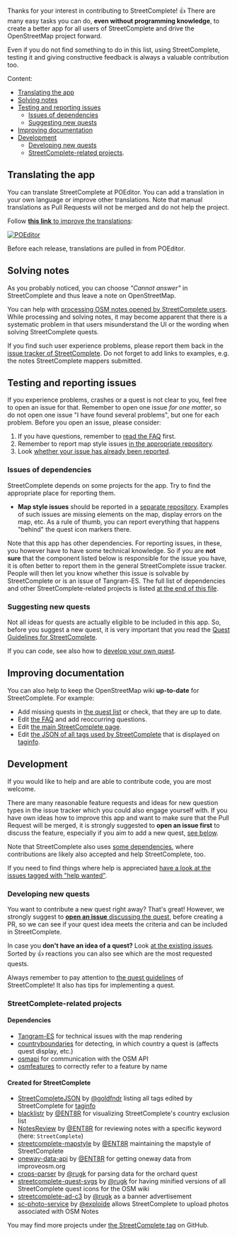 Thanks for your interest in contributing to StreetComplete! 👍 There are many easy tasks you can do, **even without programming knowledge**, to create a better app for all users of StreetComplete and drive the OpenStreetMap project forward.

Even if you do not find something to do in this list, using StreetComplete, testing it and giving constructive feedback is always a valuable contribution too.

Content:
* [Translating the app](#translating-the-app)
* [Solving notes](#solving-notes)
* [Testing and reporting issues](#testing-and-reporting-issues)
   * [Issues of dependencies](#issues-of-dependencies)
   * [Suggesting new quests](#suggesting-new-quests)
* [Improving documentation](#improving-documentation)
* [Development](#development)
   * [Developing new quests](#developing-new-quests)
   * [StreetComplete-related projects](#streetcomplete-related-projects).

## Translating the app

You can translate StreetComplete at POEditor. You can add a translation in your own language or improve other translations. Note that manual translations as Pull Requests will not be merged and do not help the project.

Follow [**this link** to improve the translations](https://poeditor.com/join/project/IE4GC127Ki):

[![POEditor](https://poeditor.com/public/images/logo_small.png)](https://poeditor.com/join/project/IE4GC127Ki)

Before each release, translations are pulled in from POEditor.

## Solving notes

As you probably noticed, you can choose *"Cannot answer"* in StreetComplete and thus leave a note on OpenStreetMap.

You can help with [processing OSM notes opened by StreetComplete users](https://ent8r.github.io/NotesReview/?query=StreetComplete&limit=100&start=true). While processing and solving notes, it may become apparent that there is a systematic problem in that users misunderstand the UI or the wording when solving StreetComplete quests.

If you find such user experience problems, please report them back in the [issue tracker of StreetComplete](https://github.com/westnordost/StreetComplete/issues). Do not forget to add links to examples, e.g. the notes StreetComplete mappers submitted.

## Testing and reporting issues

If you experience problems, crashes or a quest is not clear to you, feel free to open an issue for that. Remember to open one issue _for one matter_, so do not open one issue "I have found several problems", but one for each problem. Before you open an issue, please consider: 

1. If you have questions, remember to [read the FAQ](https://wiki.openstreetmap.org/wiki/StreetComplete/FAQ) first.
2. Remember to report map style issues [in the appropriate repository](#issues-of-dependencies).
3. Look [whether your issue has already been reported](https://github.com/westnordost/StreetComplete/issues).

### Issues of dependencies

StreetComplete depends on some projects for the app. Try to find the appropriate place for reporting them.

* **Map style issues** should be reported in a [separate repository](https://github.com/ENT8R/streetcomplete-mapstyle).
Examples of such issues are missing elements on the map, display errors on the map, etc. As a rule of thumb, you can report everything that happens "behind" the quest icon markers there.

Note that this app has other dependencies. For reporting issues, in these, you however have to have some technical knowledge. So if you are **not sure** that the component listed below is responsible for the issue you have, it is often better to report them in the general StreetComplete issue tracker. People will then let you know whether this issue is solvable by StreetComplete or is an issue of Tangram-ES.
The full list of dependencies and other StreetComplete-related projects is listed [at the end of this file](#streetcomplete-related-projects).

### Suggesting new quests

Not all ideas for quests are actually eligible to be included in this app. So, before you suggest a new quest, it is very important that you read the [Quest Guidelines for StreetComplete](https://github.com/westnordost/StreetComplete/wiki/Adding-new-Quests-to-StreetComplete).

If you can code, see also how to [develop your own quest](#developing-new-quests).

## Improving documentation

You can also help to keep the OpenStreetMap wiki **up-to-date** for StreetComplete. For example:
* Add missing quests in [the quest list](https://wiki.openstreetmap.org/wiki/StreetComplete/Quests) or check, that they are up to date.
* Edit [the FAQ](https://wiki.openstreetmap.org/wiki/StreetComplete/FAQ) and add reoccurring questions.
* Edit [the main StreetComplete page](https://wiki.openstreetmap.org/wiki/StreetComplete).
* Edit [the JSON of all tags used by StreetComplete](https://github.com/goldfndr/StreetCompleteJSON) that is displayed on [taginfo](https://taginfo.openstreetmap.org/projects/streetcomplete).

## Development

If you would like to help and are able to contribute code, you are most welcome.

There are many reasonable feature requests and ideas for new question types in the issue tracker which you could also engage yourself with. If you have own ideas how to improve this app and want to make sure that the Pull Request will be merged, it is strongly suggested to **open an issue first** to discuss the feature, especially if you aim to add a new quest, [see below](#developing-new-quests).

Note that StreetComplete also uses [some dependencies](#issues-of-dependencies), where contributions are likely also accepted and help StreetComplete, too.

If you need to find things where help is appreciated [have a look at the issues tagged with "help wanted"](https://github.com/westnordost/StreetComplete/labels/help%20wanted).

### Developing new quests

You want to contribute a new quest right away? That's great!
However, we strongly suggest to [**open an issue** discussing the quest](#suggesting-new-quests), before creating a PR, so we can see if your quest idea meets the criteria and can be included in StreetComplete.

In case you **don't have an idea of a quest?** Look [at the existing issues](https://github.com/westnordost/StreetComplete/issues?q=is%3Aissue+is%3Aopen+label%3A%22new+quest%22+sort%3Areactions-%2B1-desc). Sorted by 👍 reactions you can also see which are the most requested quests.

Always remember to pay attention to [the quest guidelines](https://github.com/westnordost/StreetComplete/wiki/Adding-new-Quests-to-StreetComplete) of StreetComplete! It also has tips for implementing a quest.

### StreetComplete-related projects

#### Dependencies

* [Tangram-ES](https://github.com/tangrams/tangram-es/) for technical issues with the map rendering
* [countryboundaries](https://github.com/westnordost/countryboundaries) for detecting, in which country a quest is (affects quest display, etc.)
* [osmapi](https://github.com/westnordost/osmapi) for communication with the OSM API
* [osmfeatures](https://github.com/westnordost/osmfeatures) to correctly refer to a feature by name

#### Created for StreetComplete

* [StreetCompleteJSON](https://github.com/goldfndr/StreetCompleteJSON) by [@goldfndr](https://github.com/goldfndr) listing all tags edited by StreetComplete for [taginfo](https://taginfo.openstreetmap.org/projects/streetcomplete)
* [blacklistr](https://github.com/ENT8R/blacklistr) by [@ENT8R](https://github.com/ENT8R) for visualizing StreetComplete's country exclusion list
* [NotesReview](https://github.com/ENT8R/NotesReview) by [@ENT8R](https://github.com/ENT8R) for reviewing notes with a specific keyword (here: `StreetComplete`)
* [streetcomplete-mapstyle](https://github.com/ENT8R/streetcomplete-mapstyle) by [@ENT8R](https://github.com/ENT8R) maintaining the mapstyle of StreetComplete
* [oneway-data-api](https://github.com/ENT8R/oneway-data-api) by [@ENT8R](https://github.com/ENT8R) for getting oneway data from improveosm.org
* [crops-parser](https://github.com/rugk/crops-parser) by [@rugk](https://github.com/rugk) for parsing data for the orchard quest
* [streetcomplete-quest-svgs](https://github.com/rugk/streetcomplete-quest-svgs) by [@rugk](https://github.com/rugk) for having minified versions of all StreetComplete quest icons for the OSM wiki
* [streetcomplete-ad-c3](https://github.com/rugk/streetcomplete-ad-c3) by [@rugk](https://github.com/rugk) as a banner advertisement
* [sc-photo-service](https://github.com/exploide/sc-photo-service) by [@exploide](https://github.com/exploide) allows StreetComplete to upload photos associated with OSM Notes

You may find more projects under [the StreetComplete tag](https://github.com/topics/streetcomplete) on GitHub.

